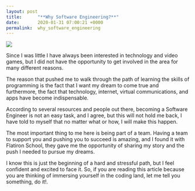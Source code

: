 ```yaml
---
layout: post
title:      "**Why Software Engineering?**"
date:       2020-01-31 07:00:21 +0000
permalink:  why_software_engineering
---
```


![](http://https://images.idgesg.net/images/article/2017/08/4_software-engineering-100733150-large.jpg)


Since I was little I have always been interested in technology and video games, but I did not have the opportunity to get involved in the area for many different reasons. 

The reason that pushed me to walk through the path of learning the skills of programming is the fact that  I want my dream to come true and furthermore, the fact that technology, internet, virtual communications, and apps have become indispensable. 

According to several resources and people out there, becoming a Software Engineer is not an easy task, and I agree, but this will not hold me back, I have told to myself that no matter what or how,  I will make this happen. 

The most important thing to me here is being part of a team. Having a team to support you and pushing you to succeed is amazing, and I found it with Flatiron School, they gave me the opportunity of sharing my story and the push I needed to pursue my dreams. 

I know this is just the beginning of a hard and stressful path, but I feel confident and excited to face it. So, if you are reading this article because you are thinking of immersing yourself in the coding land, let me tell you something, do it!. 
